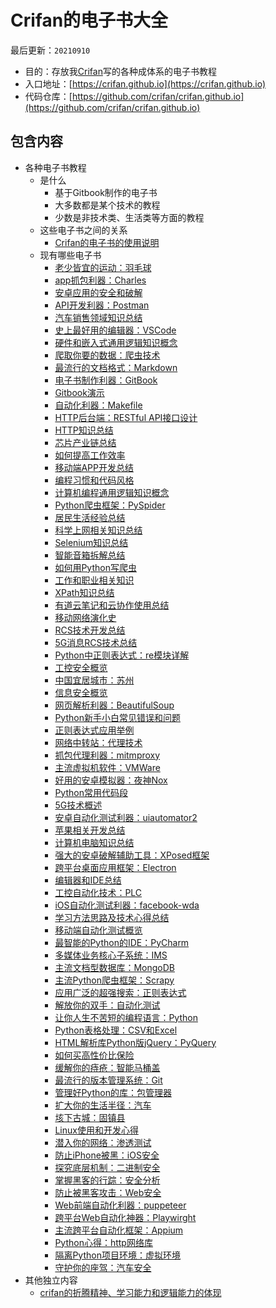 # Crifan的电子书大全

最后更新：`20210910`

* 目的：存放我[Crifan](https://github.com/crifan)写的各种成体系的电子书教程
* 入口地址：[https://crifan.github.io](https://crifan.github.io)
* 代码仓库：[https://github.com/crifan/crifan.github.io](https://github.com/crifan/crifan.github.io)

## 包含内容

* 各种电子书教程
  * 是什么
    * 基于Gitbook制作的电子书
    * 大多数都是某个技术的教程
    * 少数是非技术类、生活类等方面的教程
  * 这些电子书之间的关系
    * [Crifan的电子书的使用说明](https://github.com/crifan/crifan_ebook_readme)
  * 现有哪些电子书
    * [老少皆宜的运动：羽毛球](https://crifan.github.io/all_age_sports_badminton/website)
    * [app抓包利器：Charles](https://crifan.github.io/app_capture_package_tool_charles/website)
    * [安卓应用的安全和破解](https://crifan.github.io/android_app_security_crack/website)
    * [API开发利器：Postman](https://crifan.github.io/api_tool_postman/website)
    * [汽车销售领域知识总结](https://crifan.github.io/automobile_sales_summary/website)
    * [史上最好用的编辑器：VSCode](https://crifan.github.io/best_editor_vscode/website)
    * [硬件和嵌入式通用逻辑知识概念](https://crifan.github.io/common_logic_hardware_embedded/website)
    * [爬取你要的数据：爬虫技术](https://crifan.github.io/crawl_your_data_spider_technology/website)
    * [最流行的文档格式：Markdown](https://crifan.github.io/doc_format_markdown/website)
    * [电子书制作利器：GitBook](https://crifan.github.io/ebook_system_gitbook/website)
    * [Gitbook演示](https://crifan.github.io/gitbook_demo/website)
    * [自动化利器：Makefile](https://crifan.github.io/good_automation_tool_makefile/website)
    * [HTTP后台端：RESTful API接口设计](https://crifan.github.io/http_restful_api/website)
    * [HTTP知识总结](https://crifan.github.io/http_summary/website)
    * [芯片产业链总结](https://crifan.github.io/ic_chip_industry_chain_summary/website)
    * [如何提高工作效率](https://crifan.github.io/improve_work_efficiency/website)
    * [移动端APP开发总结](https://crifan.github.io/mobile_app_summary/website)
    * [编程习惯和代码风格](https://crifan.github.io/program_code_style/website)
    * [计算机编程通用逻辑知识概念](https://crifan.github.io/program_common_logic/website)
    * [Python爬虫框架：PySpider](https://crifan.github.io/python_spider_pyspider/website)
    * [居民生活经验总结](https://crifan.github.io/resident_life_experience_summary/website)
    * [科学上网相关知识总结](https://crifan.github.io/scientific_network_summary/website)
    * [Selenium知识总结](https://crifan.github.io/selenium_summary/website)
    * [智能音箱拆解总结](https://crifan.github.io/smart_speaker_disassemble_summary/website)
    * [如何用Python写爬虫](https://crifan.github.io/use_python_write_spider/website)
    * [工作和职业相关知识](https://crifan.github.io/work_job_summary/website)
    * [XPath知识总结](https://crifan.github.io/xpath_summary/website)
    * [有道云笔记和云协作使用总结](https://crifan.github.io/youdao_note_summary/website)
    * [移动网络演化史](https://crifan.github.io/mobile_network_evolution_history/website)
    * [RCS技术开发总结](https://crifan.github.io/rcs_tech_dev_summary/website)
    * [5G消息RCS技术总结](https://crifan.github.io/5g_message_rcs_tech_summary/website)
    * [Python中正则表达式：re模块详解](https://crifan.github.io/python_regex_re_intro/website)
    * [工控安全概览](https://crifan.github.io/industrial_control_security_overview/website)
    * [中国宜居城市：苏州](https://crifan.github.io/china_suitable_living_suzhou/website)
    * [信息安全概览](https://crifan.github.io/information_security_overview/website)
    * [网页解析利器：BeautifulSoup](https://crifan.github.io/html_parse_tool_beautifulsoup/website)
    * [Python新手小白常见错误和问题](https://crifan.github.io/python_newbie_mistakes_questions/website)
    * [正则表达式应用举例](https://crifan.github.io/regex_usage_examples/website)
    * [网络中转站：代理技术](https://crifan.github.io/web_transfer_proxy_tech/website)
    * [抓包代理利器：mitmproxy](https://crifan.github.io/crawler_proxy_tool_mimproxy/website)
    * [主流虚拟机软件：VMWare](https://crifan.github.io/popular_virtual_machine_vmware/website)
    * [好用的安卓模拟器：夜神Nox](https://crifan.github.io/good_android_emulator_nox/website)
    * [Python常用代码段](https://crifan.github.io/python_common_code_snippet/website)
    * [5G技术概述](https://crifan.github.io/5g_tech_summary/website)
    * [安卓自动化测试利器：uiautomator2](https://crifan.github.io/android_automation_uiautomator2/website)
    * [苹果相关开发总结](https://crifan.github.io/apple_develop_summary/website)
    * [计算机电脑知识总结](https://crifan.github.io/computer_tech_summary/website)
    * [强大的安卓破解辅助工具：XPosed框架](https://crifan.github.io/crack_assistant_xposed_framework/website)
    * [跨平台桌面应用框架：Electron](https://crifan.github.io/desktop_app_framework_electron/website)
    * [编辑器和IDE总结](https://crifan.github.io/editor_ide_summary/website)
    * [工控自动化技术：PLC](https://crifan.github.io/industrial_automation_plc/website)
    * [iOS自动化测试利器：facebook-wda](https://crifan.github.io/ios_automation_facebook_wda/website)
    * [学习方法思路及技术心得总结](https://crifan.github.io/learn_tech_method_experience/website)
    * [移动端自动化测试概览](https://crifan.github.io/mobile_automation_overview/website)
    * [最智能的Python的IDE：PyCharm](https://crifan.github.io/most_intelligent_python_ide_pycharm/website)
    * [多媒体业务核心子系统：IMS](https://crifan.github.io/multimedia_core_system_ims/website)
    * [主流文档型数据库：MongoDB](https://crifan.github.io/popular_document_db_mongodb/website)
    * [主流Python爬虫框架：Scrapy](https://crifan.github.io/python_spider_scrapy/website)
    * [应用广泛的超强搜索：正则表达式](https://crifan.github.io/super_search_regex/website)
    * [解放你的双手：自动化测试](https://crifan.github.io/free_hand_test_automation/website)
    * [让你人生不苦短的编程语言：Python](https://crifan.github.io/make_life_better_python/website)
    * [Python表格处理：CSV和Excel](https://crifan.github.io/python_process_csv_excel/website)
    * [HTML解析库Python版jQuery：PyQuery](https://crifan.github.io/python_html_parse_pyquery/website)
    * [如何买高性价比保险](https://crifan.github.io/buy_cost_effective_insurance/website)
    * [缓解你的痔疮：智能马桶盖](https://crifan.github.io/remit_your_haemorrhoids_intelligent_cover/website)
    * [最流行的版本管理系统：Git](https://crifan.github.io/popular_version_control_git/website)
    * [管理好Python的库：包管理器](https://crifan.github.io/python_summary_package_manager/website)
    * [扩大你的生活半径：汽车](https://crifan.github.io/expand_life_radius_car/website)
    * [垓下古城：固镇县](https://crifan.github.io/gaixia_ancient_city_guzhen/website)
    * [Linux使用和开发心得](https://crifan.github.io/linux_usage_dev_summary/website)
    * [潜入你的网络：渗透测试](https://crifan.github.io/infiltrate_your_net_penetration_testing/website)
    * [防止iPhone被黑：iOS安全](https://crifan.github.io/prevent_iphone_hacked_ios_security/website)
    * [探究底层机制：二进制安全](https://crifan.github.io/explore_underlying_mechanism_binary_security/website)
    * [掌握黑客的行踪：安全分析](https://crifan.github.io/grasp_hacker_track_security_analysis/website)
    * [防止被黑客攻击：Web安全](https://crifan.github.io/avoid_hacker_attack_web_security/website)
    * [Web前端自动化利器：puppeteer](https://crifan.github.io/web_automation_tool_puppeteer/website)
    * [跨平台Web自动化神器：Playwirght](https://crifan.github.io/web_automation_tool_playwright/website)
    * [主流跨平台自动化框架：Appium](https://crifan.github.io/popular_automation_framework_appium/website)
    * [Python心得：http网络库](https://crifan.github.io/python_summary_http_lib/website)
    * [隔离Python项目环境：虚拟环境](https://crifan.github.io/isolate_python_project_virtual_environment/website)
    * [守护你的座驾：汽车安全](https://crifan.github.io/guard_your_car_safety/website)
* 其他独立内容
  * [crifan的折腾精神、学习能力和逻辑能力的体现](https://crifan.github.io/crifan_play_learn_logic_spirit/)
